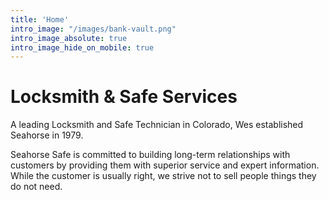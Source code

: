 ```yaml
---
title: 'Home'
intro_image: "/images/bank-vault.png"
intro_image_absolute: true
intro_image_hide_on_mobile: true
---
```


# Locksmith & Safe Services

A leading Locksmith and Safe Technician in Colorado, Wes established Seahorse in 1979.

Seahorse Safe is committed to building long-term relationships with customers by providing them with superior service and expert information. While the customer is usually right, we strive not to sell people things they do not need.
